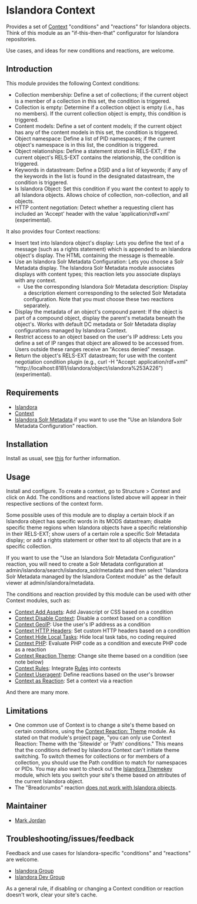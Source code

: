 # Islandora Context

Provides a set of [Context](https://drupal.org/project/context) "conditions" and "reactions" for Islandora objects. Think of this module as an "if-this-then-that" configurator for Islandora repositories.

Use cases, and ideas for new conditions and reactions, are welcome.

## Introduction

This module provides the following Context conditions:

* Collection membership: Define a set of collections; if the current object is a member of a collection in this set, the condition is triggered.
* Collection is empty: Determine if a collection object is empty (i.e., has no members). If the current collection object is empty, this condition is triggered.
* Content models: Define a set of content models; if the current object has any of the content models in this set, the condition is triggered.
* Object namespace: Define a list of PID namespaces; if the current object's namespace is in this list, the condition is triggered.
* Object relationships: Define a statement stored in RELS-EXT; if the current object's RELS-EXT contains the relationship, the condition is triggered.
* Keywords in datastream: Define a DSID and a list of keywords; if any of the keywords in the list is found in the designated datastream, the condition is triggered.
* Is Islandora Object: Set this condition if you want the context to apply to all Islandora objects. Allows choice of collection, non-collection, and all objects.
* HTTP content negotiation: Detect whether a requesting client has included an 'Accept' header with the value 'application/rdf+xml' (experimental).

It also provides four Context reactions:

* Insert text into Islandora object's display: Lets you define the text of a message (such as a rights statement) which is appended to an Islandora object's display. The HTML containing the message is themeable.
* Use an Islandora Solr Metadata Configuration: Lets you choose a Solr Metadata display. The Islandora Solr Metadata module associates displays with content types; this reaction lets you associate displays with any context.
  * Use the corresponding Islandora Solr Metadata description: Display a description element corresponding to the selected Solr Metadata configuration. Note that you must choose these two reactions separately.
* Display the metadata of an object's compound parent: If the object is part of a compound object, display the parent's metadata beneath the object's. Works with default DC metadata or Solr Metadata display configurations managed by Islandora Context.
* Restrict access to an object based on the user's IP address: Lets you define a set of IP ranges that object are allowed to be accessed from. Users outside these ranges receive an "Access denied" message.
* Return the object's RELS-EXT datastream; for use with the content negotiation condition plugin (e.g., curl -H "Accept: application/rdf+xml" "http://localhost:8181/islandora/object/islandora%253A226") (experimental).

## Requirements

* [Islandora](https://github.com/Islandora/islandora)
* [Context](https://drupal.org/project/context)
* [Islandora Solr Metadata](https://github.com/Islandora/islandora_solr_metadata) if you want to use the "Use an Islandora Solr Metadata Configuration" reaction.

## Installation

Install as usual, see [this](https://drupal.org/documentation/install/modules-themes/modules-7) for further information.

## Usage

Install and configure. To create a context, go to Structure > Context and click on Add. The conditions and reactions listed above will appear in their respective sections of the context form.

Some possible uses of this module are to display a certain block if an Islandora object has specific words in its MODS datastream; disable specific theme regions when Islandora objects have a specific relationship in their RELS-EXT; show users of a certain role a specific Solr Metadata display; or add a rights statement or other text to all objects that are in a specific collection.

If you want to use the "Use an Islandora Solr Metadata Configuration" reaction, you will need to create a Solr Metadata configuration at admin/islandora/search/islandora_solr/metadata and then select "Islandora Solr Metadata managed by the Islandora Context module" as the default viewer at admin/islandora/metadata.

The conditions and reaction provided by this module can be used with other Context modules, such as:

* [Context Add Assets](https://drupal.org/project/context_addassets): Add Javascript or CSS based on a condition
* [Context Disable Context](https://drupal.org/project/context_disable_context): Disable a context based on a condition
* [Context GeoIP](https://drupal.org/project/context_geoip): Use the user's IP address as a condition
* [Context HTTP Headers](https://drupal.org/project/context_http_headers): Set custom HTTP headers based on a condition
* [Context Hide Local Tasks](https://drupal.org/project/context_local_tasks): Hide local task tabs, no coding required
* [Context PHP](https://drupal.org/project/contextphp): Evaluate PHP code as a condition and execute PHP code as a reaction
* [Context Reaction Theme](https://drupal.org/project/context_reaction_theme): Change site theme based on a condition (see note below)
* [Context Rules](https://drupal.org/project/context_rules): Integrate [Rules](https://www.drupal.org/project/rules) into contexts
* [Context Useragent](https://drupal.org/project/context_useragent): Define reactions based on the user's browser
* [Context as Reaction](https://drupal.org/project/context_as_reaction): Set a context via a reaction

And there are many more.

## Limitations

* One common use of Context is to change a site's theme based on certain conditions, using the [Context Reaction: Theme](https://drupal.org/project/context_reaction_theme) module. As stated on that module's project page, "you can only use Context Reaction: Theme with the 'Sitewide' or 'Path' conditions." This means that the conditions defined by Islandora Context can't initiate theme switching. To switch themes for collections or for members of a collection, you should use the Path condition to match for namespaces or PIDs. You may also want to check out the [Islandora Themekey](https://github.com/mjordan/islandora_themekey) module, which lets you switch your site's theme based on attributes of the current Islandora object.
* The "Breadcrumbs" reaction [does not work with Islandora objects](https://github.com/mjordan/islandora_context/issues/1).

## Maintainer

* [Mark Jordan](https://github.com/mjordan)

## Troubleshooting/issues/feedback

Feedback and use cases for Islandora-specific "conditions" and "reactions" are welcome.

* [Islandora Group](https://groups.google.com/forum/?hl=en&fromgroups#!forum/islandora)
* [Islandora Dev Group](https://groups.google.com/forum/?hl=en&fromgroups#!forum/islandora-dev)

As a general rule, if disabling or changing a Context condition or reaction doesn't work, clear your site's cache.

